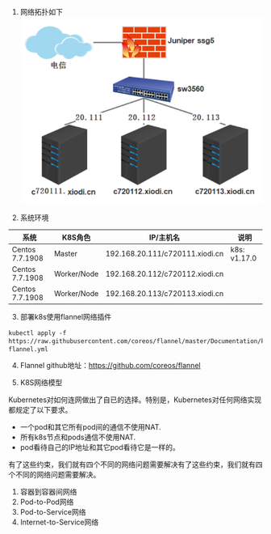 1. 网络拓扑如下
![](../uploads/calico/images/m_596ac5581ae0af4fcaa4154d3436d6f3_r.png)

2. 系统环境

|系统   |K8S角色   |IP/主机名   |说明   |
| ------------ | ------------ | ------------ | ------------ |
|Centos 7.7.1908    |Master   | 192.168.20.111/c720111.xiodi.cn  |k8s: v1.17.0   |
|Centos 7.7.1908   |Worker/Node   |192.168.20.112/c720112.xiodi.cn   |   |
|Centos 7.7.1908    |Worker/Node   |192.168.20.113/c720113.xiodi.cn   |   |

3. 部署k8s使用flannel网络插件

```shell
kubectl apply -f https://raw.githubusercontent.com/coreos/flannel/master/Documentation/kube-flannel.yml
```

4. Flannel github地址：https://github.com/coreos/flannel

5. K8S网络模型

Kubernetes对如何连网做出了自已的选择。特别是，Kubernetes对任何网络实现都规定了以下要求。

- 一个pod和其它所有pod间的通信不使用NAT.
- 所有k8s节点和pods通信不使用NAT.
- pod看待自己的IP地址和其它pod看待它是一样的。

有了这些约束，我们就有四个不同的网络问题需要解决有了这些约束，我们就有四个不同的网络问题需要解决。

1. 容器到容器间网络
2. Pod-to-Pod网络
3. Pod-to-Service网络
4. Internet-to-Service网络
